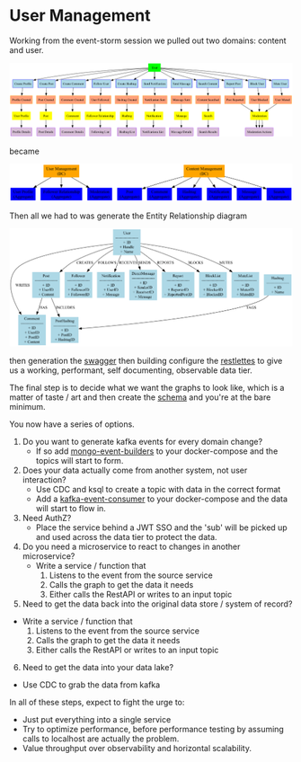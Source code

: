 # User Management

Working from the event-storm session we pulled out two domains: content and user.

![storm](../../docs/events.png)

became

![DDD](../../docs/ddd.png)

Then all we had to was generate the Entity Relationship diagram

![ER](../../docs/er.png)

then generation the [swagger](./config/json) then building configure the [restlettes](./config/restlettes.conf) to give us a working, performant, self documenting, observable data tier.

The final step is to decide what we want the graphs to look like, which is a matter of taste / art and then create the [schema](./config/graph) and you're at the bare minimum.

You now have a series of options.

1. Do you want to generate kafka events for every domain change?
   * If so add [mongo-event-builders](https://github.com/tsmarsh/gridql/tree/main/packages/mongo-event-builder) to your docker-compose and the topics will start to form.
2. Does your data actually come from another system, not user interaction?
   * Use CDC and ksql to create a topic with data in the correct format
   * Add a [kafka-event-consumer](https://github.com/tsmarsh/gridql/tree/main/packages/kafka-event-consumer#readme) to your docker-compose and the data will start to flow in.
3. Need AuthZ?
   * Place the service behind a JWT SSO and the 'sub' will be picked up and used across the data tier to protect the data.
4. Do you need a microservice to react to changes in another microservice?
   * Write a service / function that
     1. Listens to the event from the source service
     2. Calls the graph to get the data it needs
     3. Either calls the RestAPI or writes to an input topic
5. Need to get the data back into the original data store / system of record?
  * Write a service / function that
     1. Listens to the event from the source service
     2. Calls the graph to get the data it needs
     3. Either calls the RestAPI or writes to an input topic
6. Need to get the data into your data lake?
  * Use CDC to grab the data from kafka

In all of these steps, expect to fight the urge to:
* Just put everything into a single service
* Try to optimize performance, before performance testing by assuming calls to localhost are actually the problem.
* Value throughput over observability and horizontal scalability.
